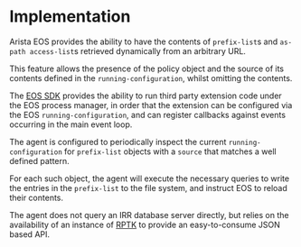 # Implementation

Arista EOS provides the ability to have the contents of `prefix-list`s and
`as-path access-list`s retrieved dynamically from an arbitrary URL.

This feature allows the presence of the policy object and the source of its
contents defined in the `running-configuration`, whilst omitting the contents.

The [EOS SDK] provides the ability to run third party extension code under
the EOS process manager, in order that the extension can be configured via the
EOS `running-configuration`, and can register callbacks against events
occurring in the main event loop.

The agent is configured to periodically inspect the current
`running-configuration` for `prefix-list` objects with a `source` that matches
a well defined pattern.

For each such object, the agent will execute the necessary queries to write the
entries in the `prefix-list` to the file system, and instruct EOS to reload
their contents.

The agent does not query an IRR database server directly, but relies on the
availability of an instance of [RPTK] to provide an easy-to-consume JSON based
API.

[EOS SDK]: https://github.com/aristanetworks/EosSdk
[RPTK]: https://github.com/wolcomm/rptk
